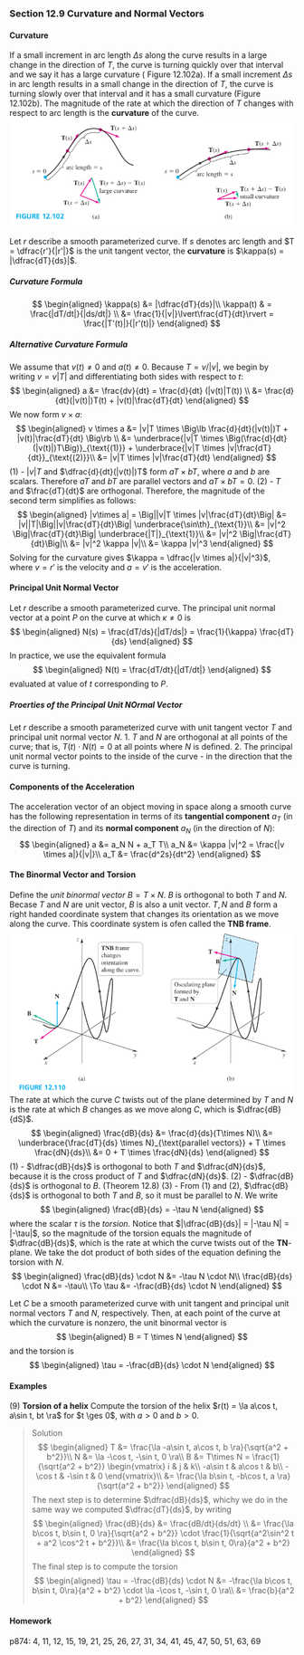 ### Section 12.9 Curvature and Normal Vectors

#### Curvature
If a small increment in arc length $\Delta s$ along the curve results in a large change in the direction of $T$, the curve is turning quickly over that interval and we say it has a large curvature ( Figure 12.102a). If a small increment $\Delta s$ in arc length results in a small change in the direction of $T$, the curve is turning slowly over that interval and it has a small curvature (Figure 12.102b). The magnitude of the rate at which the direction of $T$ changes with respect to arc length is the **curvature** of the curve.
![Graph](../assets/fig12_102.png)

Let $r$ describe a smooth parameterized curve. If $s$ denotes arc length and $T = \dfrac{r'}{|r'|}$ is the unit tangent vector, the **curvature** is $\kappa(s) = |\dfrac{dT}{ds}|$.

##### Curvature Formula
$$
\begin{aligned}
\kappa(s) &= |\dfrac{dT}{ds}|\\
\kappa(t) & = \frac{|dT/dt|}{|ds/dt|} \\
&= \frac{1}{|v|}\lvert\frac{dT}{dt}\rvert = \frac{|T'(t)|}{|r'(t)|}
\end{aligned}
$$

##### Alternative Curvature Formula
We assume that $v(t) \ne 0$ and $a(t) \ne 0$. Because $T = v/|v|$, we begin by writing $v = v|T|$ and differentiating both sides with respect to $t$:
$$
\begin{aligned}
a  &= \frac{dv}{dt} = \frac{d}{dt} (|v(t)|T(t)) \\
&= \frac{d}{dt}(|v(t)|)T(t) + |v(t)|\frac{dT}{dt}
\end{aligned}
$$
We now form $v\times  a$:
$$
\begin{aligned}
v \times a &= |v|T \times \Big\lb \frac{d}{dt}(|v(t)|)T + |v(t)|\frac{dT}{dt} \Big\rb \\
&= \underbrace{|v|T \times \Big(\frac{d}{dt}(|v(t)|)T\Big)}_{\text{(1)}} + \underbrace{|v|T \times |v|\frac{dT}{dt}}_{\text{(2)}}\\
&= |v|T \times |v|\frac{dT}{dt}
\end{aligned}
$$
(1) - $|v|T$ and $\dfrac{d}{dt}(|v(t)|)T$ form $aT \times bT$, where $a$ and $b$ are scalars. Therefore $aT$ and $bT$ are parallel vectors and $aT \times bT = 0$.
(2) - $T$ and $\frac{dT}{dt}$ are orthogonal. Therefore, the magnitude of the second term simplifies as follows:
$$
\begin{aligned}
|v\times a| = \Big||v|T \times |v|\frac{dT}{dt}\Big| &= |v||T|\Big||v|\frac{dT}{dt}\Big| \underbrace{\sin\th}_{\text{1}}\\
&= |v|^2 \Big|\frac{dT}{dt}\Big| \underbrace{|T|}_{\text{1}}\\
&= |v|^2 \Big|\frac{dT}{dt}\Big|\\
&= |v|^2 \kappa |v|\\
&= \kappa |v|^3
\end{aligned}
$$
Solving for the curvature gives $\kappa = \dfrac{|v \times a|}{|v|^3}$, where $v = r'$ is the velocity and $a=v'$ is the acceleration.

#### Principal Unit Normal Vector
Let $r$ describe a smooth parameterized curve. The principal unit normal vector at a point $P$ on the curve at which $\kappa \ne 0$ is
$$
\begin{aligned}
N(s) = \frac{dT/ds}{|dT/ds|} = \frac{1}{\kappa} \frac{dT}{ds}
\end{aligned}
$$
In practice, we use the equivalent formula
$$
\begin{aligned}
N(t) = \frac{dT/dt}{|dT/dt|}
\end{aligned}
$$
evaluated at value of $t$ corresponding to $P$.

##### Proerties of the Principal Unit NOrmal Vector
Let $r$ describe a smooth parameterized curve with unit tangent vector $T$ and principal unit normal vector $N$.
1\. $T$ and $N$ are orthogonal at all points of the curve; that is, $T(t) \cdot N(t) = 0$ at all points where $N$ is defined.
2\. The principal unit normal vector points to the inside of the curve - in the direction that the curve is turning.

#### Components of the Acceleration
The acceleration vector of an object moving in space along a smooth curve has the following representation in terms of its **tangential component** $a_T$ (in the direction of $T$) and its **normal component** $a_N$ (in the direction of $N$):
$$
\begin{aligned}
a &= a_N N + a_T T\\
a_N &= \kappa |v|^2 = \frac{|v \times a|}{|v|}\\
a_T &= \frac{d^2s}{dt^2}
\end{aligned}
$$

#### The Binormal Vector and Torsion
Define the _unit binormal vector_ $B = T \times N$. $B$ is orthogonal to both $T$ and $N$. Becase $T$ and $N$ are unit vector, $B$ is also a unit vector. $T, N$ and $B$ form a right handed coordinate system that changes its orientation as we move along the curve. This coordinate system is ofen called the **TNB frame**.
![Graph](../assets/fig12_110.png)
The rate at which the curve $C$ twists out of the plane determined by $T$ and $N$ is the rate at which $B$ changes as we move along $C$, which is $\dfrac{dB}{dS}$.
$$
\begin{aligned}
\frac{dB}{ds} &= \frac{d}{ds}(T\times N)\\
&= \underbrace{\frac{dT}{ds} \times N}_{\text{parallel vectors}} + T \times \frac{dN}{ds}\\
&= 0 + T \times \frac{dN}{ds}
\end{aligned}
$$
(1) - $\dfrac{dB}{ds}$ is orthogonal to both $T$ and $\dfrac{dN}{ds}$, because it is the cross product of $T$ and $\dfrac{dN}{ds}$.
(2) - $\dfrac{dB}{ds}$ is orthogonal to $B$. (Theorem 12.8)
(3) - From (1) and (2), $\dfrac{dB}{ds}$ is orthogonal to both $T$ and $B$, so it must be parallel to $N$. We write
$$
\begin{aligned}
\frac{dB}{ds}  = -\tau N
\end{aligned}
$$
where the scalar $\tau$ is the _torsion_. Notice that $|\dfrac{dB}{ds}| = |-\tau N| = |-\tau|$, so the magnitude of the torsion equals the magnitude of $\dfrac{dB}{ds}$, which is the rate at which the curve twists out of the **TN**-plane.
We take the dot product of both sides of the equation defining the torsion with $N$.
$$
\begin{aligned}
\frac{dB}{ds} \cdot N &= -\tau N \cdot N\\
\frac{dB}{ds} \cdot N &= -\tau\\
\To \tau &= -\frac{dB}{ds} \cdot N
\end{aligned}
$$

Let $C$ be a smooth parameterized curve with unit tangent and principal unit normal vectors $T$ and $N$, respectively. Then, at each point of the curve at which the curvature is nonzero, the unit binormal vector is
$$
\begin{aligned}
B = T \times N
\end{aligned}
$$
and the torsion is
$$
\begin{aligned}
\tau = -\frac{dB}{ds} \cdot N
\end{aligned}
$$

#### Examples
(9) **Torsion of a helix** Compute the torsion of the helix $r(t) = \la a\cos t, a\sin t, bt \ra$ for $t \ges 0$, with $a > 0$ and $b  > 0$.
>Solution
$$
\begin{aligned}
T &= \frac{\la -a\sin t, a\cos t, b \ra}{\sqrt{a^2 + b^2}}\\
N &= \la -\cos t, -\sin t, 0 \ra\\
B &= T\times N = \frac{1}{\sqrt{a^2 + b^2}} \begin{vmatrix}
 i & j & k\\
-a\sin t & a\cos t & b\\
 -\cos t & -\sin t & 0
 \end{vmatrix}\\
 &= \frac{\la b\sin t, -b\cos t, a \ra}{\sqrt{a^2 + b^2}}
\end{aligned}
$$
The next step is to determine $\dfrac{dB}{ds}$, whichy we do in the same way we computed $\dfrac{dT}{ds}$, by writing
$$
\begin{aligned}
\frac{dB}{ds} &= \frac{dB/dt}{ds/dt}  \\
&=  \frac{\la b\cos t, b\sin t, 0 \ra}{\sqrt{a^2 + b^2}} \cdot \frac{1}{\sqrt{a^2\sin^2 t + a^2 \cos^2 t + b^2}}\\
&= \frac{\la b\cos t, b\sin t, 0\ra}{a^2 + b^2}
\end{aligned}
$$
The final step is to compute the torsion
$$
\begin{aligned}
\tau = -\frac{dB}{ds} \cdot N &= -\frac{\la b\cos t, b\sin t, 0\ra}{a^2 + b^2} \cdot \la -\cos t, -\sin t, 0 \ra\\
&= \frac{b}{a^2 + b^2}
\end{aligned}
$$

#### Homework
p874: 4, 11, 12, 15, 19, 21, 25, 26, 27, 31, 34, 41, 45, 47, 50, 51, 63, 69
